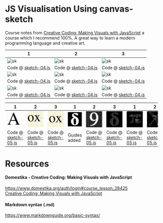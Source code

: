 # JS Visualisation Using canvas-sketch
Course notes from [Creative Coding: Making Visuals with JavaScript](https://www.domestika.org/auth/login#course_lesson_28425) a
course which I recommend 100%. A great way to learn a modern programming language and creative art.
  

| 1 | 2 | 3 | 
| - | - | - | 
| ![sk]() | ![sk]() | ![sk]() |
| Code @ [sketch-04.js]() | Code @ [sketch-04.js]() | Code @ [sketch-04.js]() | 
| ![sk]() | ![sk]() | ![sk]() |
| Code @ [sketch-04.js]() | Code @ [sketch-04.js]() | Code @ [sketch-04.js]() | 
| ![sk]() | ![sk]() | ![sk]() |
| Code @ [sketch-04.js]() | Code @ [sketch-04.js]() | Code @ [sketch-04.js]() | 


| 1 | 2 | 3 | 1 | 2 | 3 |  1 | 2 | 3 | 
| - | - | - | - | - | - | - | - | - | 
| ![sk](https://github.com/UnacceptableBehaviour/js_canvas/blob/master/test_pages/u6_text_fill/2022.01.11-18.30.43.png) | ![sk](https://github.com/UnacceptableBehaviour/js_canvas/blob/master/test_pages/u6_text_fill/2022.01.11-20.34.58.png) | ![sk](https://github.com/UnacceptableBehaviour/js_canvas/blob/master/test_pages/u6_text_fill/2022.01.11-20.45.07.png) | ![sk](https://github.com/UnacceptableBehaviour/js_canvas/blob/master/test_pages/u6_text_fill/2022.01.12-09.19.53.png) | ![sk](https://github.com/UnacceptableBehaviour/js_canvas/blob/master/test_pages/u6_text_fill/2022.01.12-09.43.48.png) | ![sk](https://github.com/UnacceptableBehaviour/js_canvas/blob/master/test_pages/u6_text_fill/2022.01.12-11.06.16.png) | ![sk](https://github.com/UnacceptableBehaviour/js_canvas/blob/master/test_pages/u6_text_fill/2022.01.12-11.41.56.png) | ![sk](https://github.com/UnacceptableBehaviour/js_canvas/blob/master/test_pages/u6_text_fill/2022.01.12-18.53.14.png) | - |
| Code @ [sketch-05.js](https://github.com/UnacceptableBehaviour/js_canvas/blob/e494f399d9f610c4b33930f2651ca72b4eab8b2f/test_pages/u6_text_fill/sketch-05.js) | Code @ [sketch-05.js](https://github.com/UnacceptableBehaviour/js_canvas/blob/497338f1b3d73796bf9d217e37253a3495eb1bb6/test_pages/u6_text_fill/sketch-05.js) | Code @ [sketch-05.js](https://github.com/UnacceptableBehaviour/js_canvas/blob/3a033eaec1ade26f906c36791efe6dae1650b3bc/test_pages/u6_text_fill/sketch-05.js) | Guides added | Code @ [sketch-05.js](https://github.com/UnacceptableBehaviour/js_canvas/blob/705dd7feda71c58b3122e02f6760bfcb7003d294/test_pages/u6_text_fill/sketch-05.js) | Code @ [sketch-05.js](https://github.com/UnacceptableBehaviour/js_canvas/blob/f856c789262b5528e75997fc7f5b72b26adca375/test_pages/u6_text_fill/sketch-05.js) | Code @ [sketch-05.js](https://github.com/UnacceptableBehaviour/js_canvas/blob/0117662b07efb207e09bc011122730dbb7956b27/test_pages/u6_text_fill/sketch-05.js) | Code @ [sketch-05.js](https://github.com/UnacceptableBehaviour/js_canvas/blob/3104beba657e99941dfd6b1f78ce6ab0dac7ae6a/test_pages/u6_text_fill/sketch-05.js) | Code @ [sketch-05.js](https://github.com/UnacceptableBehaviour/js_canvas/blob/e7e45ad3dd71ec06b12072d5a1656e0dc781bae6/test_pages/u6_text_fill/sketch-05.js) | - |  




  

# Resources
#### Domestika - Creative Coding: Making Visuals with JavaScript
https://www.domestika.org/auth/login#course_lesson_28425  
[Creative Coding: Making Visuals with JavaScript](https://www.domestika.org/auth/login#course_lesson_28425)

#### Markdown syntax (.md)
https://www.markdownguide.org/basic-syntax/  

